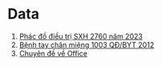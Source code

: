 # Data
1. [Phác đồ điều trị SXH 2760 năm 2023](https://bsnguyenchithanh.blogspot.com/2023/11/httpsbsnguyenchithanh.blogspot.comPhac-do-dieu-tri-SXH-2760.html.html)
2. [Bệnh tay chân miệng 1003 QĐ/BYT 2012](https://bsnguyenchithanh.blogspot.com/2023/11/httpsbsnguyenchithanh.blogspot.comPhan-do-va-dieu-tri-TCM.html.html)
3. [Chuyên đề về Office](https://bsnguyenchithanh.blogspot.com/2023/11/httpsbsnguyenchithanh.blogspot.comchuyen-de-ve-office.html.html)
